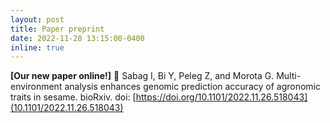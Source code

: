 ```yaml
---
layout: post
title: Paper preprint
date: 2022-11-28 13:15:00-0400
inline: true
---
```

<strong>[Our new paper online!]</strong> 🥳
Sabag I, Bi Y, Peleg Z, and Morota G. Multi-environment analysis enhances genomic prediction accuracy of agronomic traits in sesame. bioRxiv. doi: [https://doi.org/10.1101/2022.11.26.518043](10.1101/2022.11.26.518043)